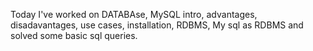 Today I've worked on DATABAse, MySQL intro, advantages, disadavantages, use cases, installation, RDBMS, My sql as RDBMS and solved some basic sql queries.
